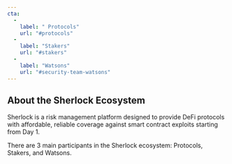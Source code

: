 ```yaml
---
cta:
  -
    label: " Protocols"
    url: "#protocols"
  -
    label: "Stakers"
    url: "#stakers"
  -
    label: "Watsons"
    url: "#security-team-watsons"
---
```


## About the Sherlock Ecosystem

Sherlock is a risk management platform designed to provide DeFi protocols with affordable, reliable coverage against smart contract exploits starting from Day 1.

There are 3 main participants in the Sherlock ecosystem: Protocols, Stakers, and Watsons.
